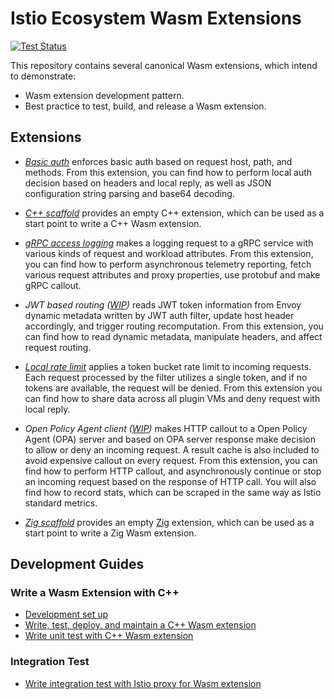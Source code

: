 # Istio Ecosystem Wasm Extensions

[![Test Status][test-badge]][test-link]

This repository contains several canonical Wasm extensions, which intend to demonstrate:

* Wasm extension development pattern.
* Best practice to test, build, and release a Wasm extension.

## Extensions

* *[Basic auth](/extensions/basic_auth/)* enforces basic auth based on request host, path, and methods. From this extension, you can find how to perform local auth decision based on headers and local reply, as well as JSON configuration string parsing and base64 decoding.
  
* *[C++ scaffold](/extensions/scaffold/)* provides an empty C++ extension, which can be used as a start point to write a C++ Wasm extension.
  
* *[gRPC access logging](./extensions/grpc_loggig)* makes a logging request to a gRPC service with various kinds of request and workload attributes. From this extension, you can find how to perform asynchronous telemetry reporting, fetch various request attributes and proxy properties, use protobuf and make gRPC callout.

* *JWT based routing ([WIP](https://github.com/istio-ecosystem/wasm-extensions/issues/16))* reads JWT token information from Envoy dynamic metadata written by JWT auth filter, update host header accordingly, and trigger routing recomputation. From this extension, you can find how to read dynamic metadata, manipulate headers, and affect request routing.

* *[Local rate limit](/extensions/local_rate_limit/)* applies a token bucket rate limit to incoming requests. Each request processed by the filter utilizes a single token, and if no tokens are available, the request will be denied. From this extension you can find how to share data across all plugin VMs and deny request with local reply.

* *Open Policy Agent client ([WIP](https://github.com/istio-ecosystem/wasm-extensions/pull/54))* makes HTTP callout to a Open Policy Agent (OPA) server and based on OPA server response make decision to allow or deny an incoming request. A result cache is also included to avoid expensive callout on every request. From this extension, you can find how to perform HTTP callout, and asynchronously continue or stop an incoming request based on the response of HTTP call. You will also find how to record stats, which can be scraped in the same way as Istio standard metrics.

* *[Zig scaffold](/extensions/zig_demo/)* provides an empty [Zig](https://ziglang.org/) extension, which can be used as a start point to write a Zig Wasm extension.

## Development Guides

### Write a Wasm Extension with C++

* [Development set up](doc/development-setup.md)
* [Write, test, deploy, and maintain a C++ Wasm extension](./doc/write-a-wasm-extension-with-cpp.md)
* [Write unit test with C++ Wasm extension](./doc/write-cpp-unit-test.md)

### Integration Test

* [Write integration test with Istio proxy for Wasm extension](./doc/write-integration-test.md)

[test-badge]: https://github.com/istio-ecosystem/wasm-extensions/workflows/Test/badge.svg
[test-link]: https://github.com/istio-ecosystem/wasm-extensions/actions?query=workflow%3ATest
